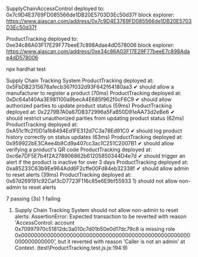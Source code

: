  
SupplyChainAccessControl deployed to: 0x7c9D4E3769FD085566de1DB20E5703D3Ec50d37f
block explorer: https://www.aiascan.com/address/0x7c9D4E3769FD085566de1DB20E5703D3Ec50d37f

ProductTracking deployed to: 0xe34c86A03F17E29F77beeE7c898Adae4dD578006
block explorer: https://www.aiascan.com/address/0xe34c86A03F17E29F77beeE7c898Adae4dD578006
 
 npx hardhat test


  Supply Chain Tracking System
ProductTracking deployed at: 0x5FbDB2315678afecb367f032d93F642f64180aa3
    ✔ should allow a manufacturer to register a product (70ms)
ProductTracking deployed at: 0xDc64a140Aa3E981100a9becA4E685f962f0cF6C9
    ✔ should allow authorized parties to update product status (59ms)
ProductTracking deployed at: 0x2279B7A0a67DB372996a5FaB50D91eAA73d2eBe6
    ✔ should restrict unauthorized parties from updating product status (62ms)
ProductTracking deployed at: 0xA51c1fc2f0D1a1b8494Ed1FE312d7C3a78Ed91C0
    ✔ should log product history correctly on status updates (63ms)
ProductTracking deployed at: 0x959922bE3CAee4b8Cd9a407cc3ac1C251C2007B1
    ✔ should allow verifying a product's QR code
ProductTracking deployed at: 0xc6e7DF5E7b4f2A278906862b61205850344D4e7d
    ✔ should trigger an alert if the product is inactive for over 3 days
ProductTracking deployed at: 0xa85233C63b9Ee964Add6F2cffe00Fd84eb32338f
    ✔ should allow admin to reset alerts (39ms)
ProductTracking deployed at: 0x67d269191c92Caf3cD7723F116c85e6E9bf55933
    1) should not allow non-admin to reset alerts


  7 passing (3s)
  1 failing

  1) Supply Chain Tracking System
       should not allow non-admin to reset alerts:
     AssertionError: Expected transaction to be reverted with reason 'AccessControl: account 0x70997970c51812dc3a010c7d01b50e0d17dc79c8 is missing role 0x0000000000000000000000000000000000000000000000000000000000000000', but it reverted with reason 'Caller is not an admin'
      at Context.<anonymous> (test\ProductTracking.test.js.js:194:9)